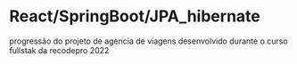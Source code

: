# React/SpringBoot/JPA_hibernate
 progressão do projeto de agencia de viagens desenvolvido durante o curso fullstak da recodepro 2022
